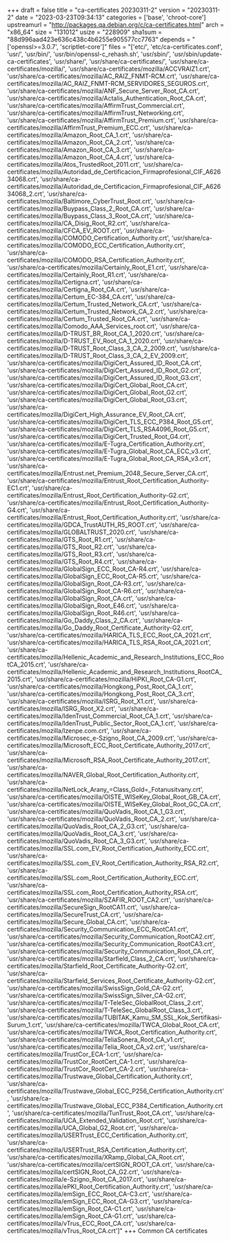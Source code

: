 +++
draft = false
title = "ca-certificates 20230311-2"
version = "20230311-2"
date = "2023-03-23T09:34:13"
categories = ['base', 'chroot-core']
upstreamurl = "http://packages.qa.debian.org/c/ca-certificates.html"
arch = "x86_64"
size = "131012"
usize = "228909"
sha1sum = "88d996aad423e636c438c4b6255e905577cc7763"
depends = "['openssl>=3.0.7', 'scriptlet-core']"
files = "['etc/', 'etc/ca-certificates.conf', 'usr/', 'usr/bin/', 'usr/bin/openssl-c_rehash.sh', 'usr/sbin/', 'usr/sbin/update-ca-certificates', 'usr/share/', 'usr/share/ca-certificates/', 'usr/share/ca-certificates/mozilla/', 'usr/share/ca-certificates/mozilla/ACCVRAIZ1.crt', 'usr/share/ca-certificates/mozilla/AC_RAIZ_FNMT-RCM.crt', 'usr/share/ca-certificates/mozilla/AC_RAIZ_FNMT-RCM_SERVIDORES_SEGUROS.crt', 'usr/share/ca-certificates/mozilla/ANF_Secure_Server_Root_CA.crt', 'usr/share/ca-certificates/mozilla/Actalis_Authentication_Root_CA.crt', 'usr/share/ca-certificates/mozilla/AffirmTrust_Commercial.crt', 'usr/share/ca-certificates/mozilla/AffirmTrust_Networking.crt', 'usr/share/ca-certificates/mozilla/AffirmTrust_Premium.crt', 'usr/share/ca-certificates/mozilla/AffirmTrust_Premium_ECC.crt', 'usr/share/ca-certificates/mozilla/Amazon_Root_CA_1.crt', 'usr/share/ca-certificates/mozilla/Amazon_Root_CA_2.crt', 'usr/share/ca-certificates/mozilla/Amazon_Root_CA_3.crt', 'usr/share/ca-certificates/mozilla/Amazon_Root_CA_4.crt', 'usr/share/ca-certificates/mozilla/Atos_TrustedRoot_2011.crt', 'usr/share/ca-certificates/mozilla/Autoridad_de_Certificacion_Firmaprofesional_CIF_A62634068.crt', 'usr/share/ca-certificates/mozilla/Autoridad_de_Certificacion_Firmaprofesional_CIF_A62634068_2.crt', 'usr/share/ca-certificates/mozilla/Baltimore_CyberTrust_Root.crt', 'usr/share/ca-certificates/mozilla/Buypass_Class_2_Root_CA.crt', 'usr/share/ca-certificates/mozilla/Buypass_Class_3_Root_CA.crt', 'usr/share/ca-certificates/mozilla/CA_Disig_Root_R2.crt', 'usr/share/ca-certificates/mozilla/CFCA_EV_ROOT.crt', 'usr/share/ca-certificates/mozilla/COMODO_Certification_Authority.crt', 'usr/share/ca-certificates/mozilla/COMODO_ECC_Certification_Authority.crt', 'usr/share/ca-certificates/mozilla/COMODO_RSA_Certification_Authority.crt', 'usr/share/ca-certificates/mozilla/Certainly_Root_E1.crt', 'usr/share/ca-certificates/mozilla/Certainly_Root_R1.crt', 'usr/share/ca-certificates/mozilla/Certigna.crt', 'usr/share/ca-certificates/mozilla/Certigna_Root_CA.crt', 'usr/share/ca-certificates/mozilla/Certum_EC-384_CA.crt', 'usr/share/ca-certificates/mozilla/Certum_Trusted_Network_CA.crt', 'usr/share/ca-certificates/mozilla/Certum_Trusted_Network_CA_2.crt', 'usr/share/ca-certificates/mozilla/Certum_Trusted_Root_CA.crt', 'usr/share/ca-certificates/mozilla/Comodo_AAA_Services_root.crt', 'usr/share/ca-certificates/mozilla/D-TRUST_BR_Root_CA_1_2020.crt', 'usr/share/ca-certificates/mozilla/D-TRUST_EV_Root_CA_1_2020.crt', 'usr/share/ca-certificates/mozilla/D-TRUST_Root_Class_3_CA_2_2009.crt', 'usr/share/ca-certificates/mozilla/D-TRUST_Root_Class_3_CA_2_EV_2009.crt', 'usr/share/ca-certificates/mozilla/DigiCert_Assured_ID_Root_CA.crt', 'usr/share/ca-certificates/mozilla/DigiCert_Assured_ID_Root_G2.crt', 'usr/share/ca-certificates/mozilla/DigiCert_Assured_ID_Root_G3.crt', 'usr/share/ca-certificates/mozilla/DigiCert_Global_Root_CA.crt', 'usr/share/ca-certificates/mozilla/DigiCert_Global_Root_G2.crt', 'usr/share/ca-certificates/mozilla/DigiCert_Global_Root_G3.crt', 'usr/share/ca-certificates/mozilla/DigiCert_High_Assurance_EV_Root_CA.crt', 'usr/share/ca-certificates/mozilla/DigiCert_TLS_ECC_P384_Root_G5.crt', 'usr/share/ca-certificates/mozilla/DigiCert_TLS_RSA4096_Root_G5.crt', 'usr/share/ca-certificates/mozilla/DigiCert_Trusted_Root_G4.crt', 'usr/share/ca-certificates/mozilla/E-Tugra_Certification_Authority.crt', 'usr/share/ca-certificates/mozilla/E-Tugra_Global_Root_CA_ECC_v3.crt', 'usr/share/ca-certificates/mozilla/E-Tugra_Global_Root_CA_RSA_v3.crt', 'usr/share/ca-certificates/mozilla/Entrust.net_Premium_2048_Secure_Server_CA.crt', 'usr/share/ca-certificates/mozilla/Entrust_Root_Certification_Authority-EC1.crt', 'usr/share/ca-certificates/mozilla/Entrust_Root_Certification_Authority-G2.crt', 'usr/share/ca-certificates/mozilla/Entrust_Root_Certification_Authority-G4.crt', 'usr/share/ca-certificates/mozilla/Entrust_Root_Certification_Authority.crt', 'usr/share/ca-certificates/mozilla/GDCA_TrustAUTH_R5_ROOT.crt', 'usr/share/ca-certificates/mozilla/GLOBALTRUST_2020.crt', 'usr/share/ca-certificates/mozilla/GTS_Root_R1.crt', 'usr/share/ca-certificates/mozilla/GTS_Root_R2.crt', 'usr/share/ca-certificates/mozilla/GTS_Root_R3.crt', 'usr/share/ca-certificates/mozilla/GTS_Root_R4.crt', 'usr/share/ca-certificates/mozilla/GlobalSign_ECC_Root_CA-R4.crt', 'usr/share/ca-certificates/mozilla/GlobalSign_ECC_Root_CA-R5.crt', 'usr/share/ca-certificates/mozilla/GlobalSign_Root_CA-R3.crt', 'usr/share/ca-certificates/mozilla/GlobalSign_Root_CA-R6.crt', 'usr/share/ca-certificates/mozilla/GlobalSign_Root_CA.crt', 'usr/share/ca-certificates/mozilla/GlobalSign_Root_E46.crt', 'usr/share/ca-certificates/mozilla/GlobalSign_Root_R46.crt', 'usr/share/ca-certificates/mozilla/Go_Daddy_Class_2_CA.crt', 'usr/share/ca-certificates/mozilla/Go_Daddy_Root_Certificate_Authority-G2.crt', 'usr/share/ca-certificates/mozilla/HARICA_TLS_ECC_Root_CA_2021.crt', 'usr/share/ca-certificates/mozilla/HARICA_TLS_RSA_Root_CA_2021.crt', 'usr/share/ca-certificates/mozilla/Hellenic_Academic_and_Research_Institutions_ECC_RootCA_2015.crt', 'usr/share/ca-certificates/mozilla/Hellenic_Academic_and_Research_Institutions_RootCA_2015.crt', 'usr/share/ca-certificates/mozilla/HiPKI_Root_CA-G1.crt', 'usr/share/ca-certificates/mozilla/Hongkong_Post_Root_CA_1.crt', 'usr/share/ca-certificates/mozilla/Hongkong_Post_Root_CA_3.crt', 'usr/share/ca-certificates/mozilla/ISRG_Root_X1.crt', 'usr/share/ca-certificates/mozilla/ISRG_Root_X2.crt', 'usr/share/ca-certificates/mozilla/IdenTrust_Commercial_Root_CA_1.crt', 'usr/share/ca-certificates/mozilla/IdenTrust_Public_Sector_Root_CA_1.crt', 'usr/share/ca-certificates/mozilla/Izenpe.com.crt', 'usr/share/ca-certificates/mozilla/Microsec_e-Szigno_Root_CA_2009.crt', 'usr/share/ca-certificates/mozilla/Microsoft_ECC_Root_Certificate_Authority_2017.crt', 'usr/share/ca-certificates/mozilla/Microsoft_RSA_Root_Certificate_Authority_2017.crt', 'usr/share/ca-certificates/mozilla/NAVER_Global_Root_Certification_Authority.crt', 'usr/share/ca-certificates/mozilla/NetLock_Arany_=Class_Gold=_Fotanusitvany.crt', 'usr/share/ca-certificates/mozilla/OISTE_WISeKey_Global_Root_GB_CA.crt', 'usr/share/ca-certificates/mozilla/OISTE_WISeKey_Global_Root_GC_CA.crt', 'usr/share/ca-certificates/mozilla/QuoVadis_Root_CA_1_G3.crt', 'usr/share/ca-certificates/mozilla/QuoVadis_Root_CA_2.crt', 'usr/share/ca-certificates/mozilla/QuoVadis_Root_CA_2_G3.crt', 'usr/share/ca-certificates/mozilla/QuoVadis_Root_CA_3.crt', 'usr/share/ca-certificates/mozilla/QuoVadis_Root_CA_3_G3.crt', 'usr/share/ca-certificates/mozilla/SSL.com_EV_Root_Certification_Authority_ECC.crt', 'usr/share/ca-certificates/mozilla/SSL.com_EV_Root_Certification_Authority_RSA_R2.crt', 'usr/share/ca-certificates/mozilla/SSL.com_Root_Certification_Authority_ECC.crt', 'usr/share/ca-certificates/mozilla/SSL.com_Root_Certification_Authority_RSA.crt', 'usr/share/ca-certificates/mozilla/SZAFIR_ROOT_CA2.crt', 'usr/share/ca-certificates/mozilla/SecureSign_RootCA11.crt', 'usr/share/ca-certificates/mozilla/SecureTrust_CA.crt', 'usr/share/ca-certificates/mozilla/Secure_Global_CA.crt', 'usr/share/ca-certificates/mozilla/Security_Communication_ECC_RootCA1.crt', 'usr/share/ca-certificates/mozilla/Security_Communication_RootCA2.crt', 'usr/share/ca-certificates/mozilla/Security_Communication_RootCA3.crt', 'usr/share/ca-certificates/mozilla/Security_Communication_Root_CA.crt', 'usr/share/ca-certificates/mozilla/Starfield_Class_2_CA.crt', 'usr/share/ca-certificates/mozilla/Starfield_Root_Certificate_Authority-G2.crt', 'usr/share/ca-certificates/mozilla/Starfield_Services_Root_Certificate_Authority-G2.crt', 'usr/share/ca-certificates/mozilla/SwissSign_Gold_CA-G2.crt', 'usr/share/ca-certificates/mozilla/SwissSign_Silver_CA-G2.crt', 'usr/share/ca-certificates/mozilla/T-TeleSec_GlobalRoot_Class_2.crt', 'usr/share/ca-certificates/mozilla/T-TeleSec_GlobalRoot_Class_3.crt', 'usr/share/ca-certificates/mozilla/TUBITAK_Kamu_SM_SSL_Kok_Sertifikasi-Surum_1.crt', 'usr/share/ca-certificates/mozilla/TWCA_Global_Root_CA.crt', 'usr/share/ca-certificates/mozilla/TWCA_Root_Certification_Authority.crt', 'usr/share/ca-certificates/mozilla/TeliaSonera_Root_CA_v1.crt', 'usr/share/ca-certificates/mozilla/Telia_Root_CA_v2.crt', 'usr/share/ca-certificates/mozilla/TrustCor_ECA-1.crt', 'usr/share/ca-certificates/mozilla/TrustCor_RootCert_CA-1.crt', 'usr/share/ca-certificates/mozilla/TrustCor_RootCert_CA-2.crt', 'usr/share/ca-certificates/mozilla/Trustwave_Global_Certification_Authority.crt', 'usr/share/ca-certificates/mozilla/Trustwave_Global_ECC_P256_Certification_Authority.crt', 'usr/share/ca-certificates/mozilla/Trustwave_Global_ECC_P384_Certification_Authority.crt', 'usr/share/ca-certificates/mozilla/TunTrust_Root_CA.crt', 'usr/share/ca-certificates/mozilla/UCA_Extended_Validation_Root.crt', 'usr/share/ca-certificates/mozilla/UCA_Global_G2_Root.crt', 'usr/share/ca-certificates/mozilla/USERTrust_ECC_Certification_Authority.crt', 'usr/share/ca-certificates/mozilla/USERTrust_RSA_Certification_Authority.crt', 'usr/share/ca-certificates/mozilla/XRamp_Global_CA_Root.crt', 'usr/share/ca-certificates/mozilla/certSIGN_ROOT_CA.crt', 'usr/share/ca-certificates/mozilla/certSIGN_Root_CA_G2.crt', 'usr/share/ca-certificates/mozilla/e-Szigno_Root_CA_2017.crt', 'usr/share/ca-certificates/mozilla/ePKI_Root_Certification_Authority.crt', 'usr/share/ca-certificates/mozilla/emSign_ECC_Root_CA-C3.crt', 'usr/share/ca-certificates/mozilla/emSign_ECC_Root_CA-G3.crt', 'usr/share/ca-certificates/mozilla/emSign_Root_CA-C1.crt', 'usr/share/ca-certificates/mozilla/emSign_Root_CA-G1.crt', 'usr/share/ca-certificates/mozilla/vTrus_ECC_Root_CA.crt', 'usr/share/ca-certificates/mozilla/vTrus_Root_CA.crt']"
+++
Common CA certificates
